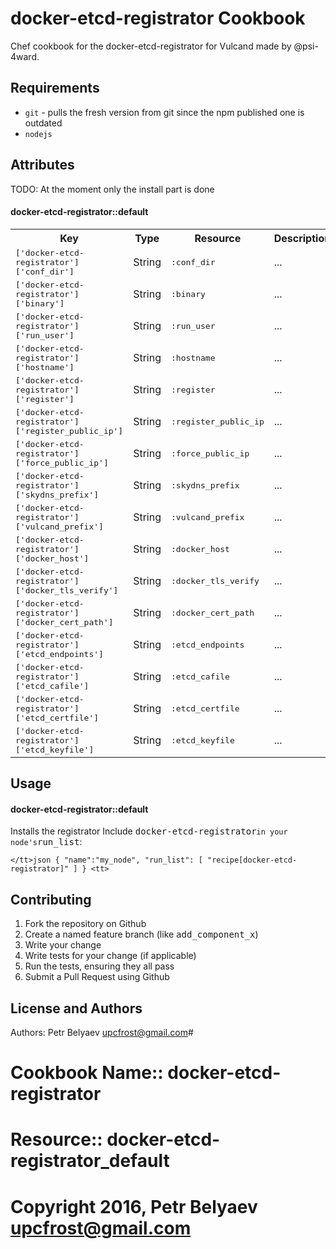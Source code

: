 docker-etcd-registrator Cookbook
================================
Chef cookbook for the docker-etcd-registrator for Vulcand made by @psi-4ward.

Requirements
------------
- `git` - pulls the fresh version from git since the npm published one is outdated
- `nodejs`

Attributes
----------
TODO: At the moment only the install part is done

#### docker-etcd-registrator::default
<table>
  <tr>
    <th>Key</th>
    <th>Type</th>
    <th>Resource</th>
    <th>Description</th>
    <th>Default</th>
  </tr>
  <tr>
    <td><tt>['docker-etcd-registrator']['conf_dir']</tt></td>
    <td>String</td>
    <td><tt>:conf_dir</tt></td>
    <td>...</td>
    <td><tt>...</tt></td>
  </tr>
  <tr>
    <td><tt>['docker-etcd-registrator']['binary']</tt></td>
    <td>String</td>
    <td><tt>:binary</tt></td>
    <td>...</td>
    <td><tt>...</tt></td>
  </tr>
  <tr>
    <td><tt>['docker-etcd-registrator']['run_user']</tt></td>
    <td>String</td>
    <td><tt>:run_user</tt></td>
    <td>...</td>
    <td><tt>...</tt></td>
  </tr>
  <tr>
    <td><tt>['docker-etcd-registrator']['hostname']</tt></td>
    <td>String</td>
    <td><tt>:hostname</tt></td>
    <td>...</td>
    <td><tt>...</tt></td>
  </tr>
  <tr>
    <td><tt>['docker-etcd-registrator']['register']</tt></td>
    <td>String</td>
    <td><tt>:register</tt></td>
    <td>...</td>
    <td><tt>...</tt></td>
  </tr>
  <tr>
    <td><tt>['docker-etcd-registrator']['register_public_ip']</tt></td>
    <td>String</td>
    <td><tt>:register_public_ip</tt></td>
    <td>...</td>
    <td><tt>...</tt></td>
  </tr>
  <tr>
    <td><tt>['docker-etcd-registrator']['force_public_ip']</tt></td>
    <td>String</td>
    <td><tt>:force_public_ip</tt></td>
    <td>...</td>
    <td><tt>...</tt></td>
  </tr>
  <tr>
    <td><tt>['docker-etcd-registrator']['skydns_prefix']</tt></td>
    <td>String</td>
    <td><tt>:skydns_prefix</tt></td>
    <td>...</td>
    <td><tt>...</tt></td>
  </tr>
  <tr>
    <td><tt>['docker-etcd-registrator']['vulcand_prefix']</tt></td>
    <td>String</td>
    <td><tt>:vulcand_prefix</tt></td>
    <td>...</td>
    <td><tt>...</tt></td>
  </tr>
  <tr>
    <td><tt>['docker-etcd-registrator']['docker_host']</tt></td>
    <td>String</td>
    <td><tt>:docker_host</tt></td>
    <td>...</td>
    <td><tt>...</tt></td>
  </tr>
  <tr>
    <td><tt>['docker-etcd-registrator']['docker_tls_verify']</tt></td>
    <td>String</td>
    <td><tt>:docker_tls_verify</tt></td>
    <td>...</td>
    <td><tt>...</tt></td>
  </tr>
  <tr>
    <td><tt>['docker-etcd-registrator']['docker_cert_path']</tt></td>
    <td>String</td>
    <td><tt>:docker_cert_path</tt></td>
    <td>...</td>
    <td><tt>...</tt></td>
  </tr>
  <tr>
    <td><tt>['docker-etcd-registrator']['etcd_endpoints']</tt></td>
    <td>String</td>
    <td><tt>:etcd_endpoints</tt></td>
    <td>...</td>
    <td><tt>...</tt></td>
  </tr>
  <tr>
    <td><tt>['docker-etcd-registrator']['etcd_cafile']</tt></td>
    <td>String</td>
    <td><tt>:etcd_cafile</tt></td>
    <td>...</td>
    <td><tt>...</tt></td>
  </tr>
  <tr>
    <td><tt>['docker-etcd-registrator']['etcd_certfile']</tt></td>
    <td>String</td>
    <td><tt>:etcd_certfile</tt></td>
    <td>...</td>
    <td><tt>...</tt></td>
  </tr>
  <tr>
    <td><tt>['docker-etcd-registrator']['etcd_keyfile']</tt></td>
    <td>String</td>
    <td><tt>:etcd_keyfile</tt></td>
    <td>...</td>
    <td><tt>...</tt></td>
  </tr>
</table>

Usage
-----
#### docker-etcd-registrator::default
Installs the registrator
Include <tt>docker-etcd-registrator` in your node's `run_list</tt>:

<tt>`</tt>json
{
  "name":"my_node",
  "run_list": [
    "recipe[docker-etcd-registrator]"
  ]
}
<tt>`</tt>

Contributing
------------
1. Fork the repository on Github
2. Create a named feature branch (like <tt>add_component_x</tt>)
3. Write your change
4. Write tests for your change (if applicable)
5. Run the tests, ensuring they all pass
6. Submit a Pull Request using Github

License and Authors
-------------------
Authors: 
Petr Belyaev <upcfrost@gmail.com>#
# Cookbook Name:: docker-etcd-registrator
# Resource:: docker-etcd-registrator_default
#
# Copyright 2016, Petr Belyaev <upcfrost@gmail.com>
#


